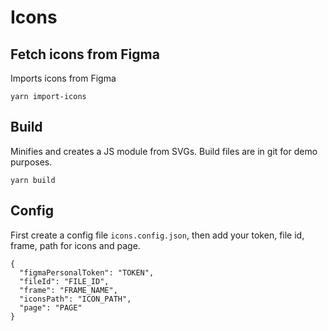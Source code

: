 # Icons

## Fetch icons from Figma

Imports icons from Figma

```
yarn import-icons
```

## Build

Minifies and creates a JS module from SVGs. Build files are in git for demo purposes.

```
yarn build
```

## Config

First create a config file `icons.config.json`, then add your token, file id, frame, path for icons and page.

```
{
  "figmaPersonalToken": "TOKEN",
  "fileId": "FILE_ID",
  "frame": "FRAME_NAME",
  "iconsPath": "ICON_PATH",
  "page": "PAGE"
}

```
